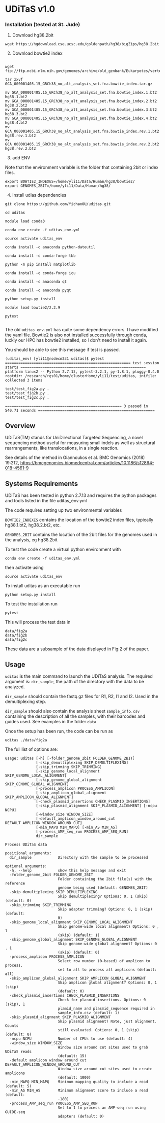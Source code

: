 UDiTaS v1.0
===========



### Installation (tested at St. Jude)

1. Download hg38.2bit

`wget https://hgdownload.cse.ucsc.edu/goldenpath/hg38/bigZips/hg38.2bit`

2. Download bowtie2 index

```

wget ftp://ftp.ncbi.nlm.nih.gov/genomes/archive/old_genbank/Eukaryotes/vertebrates_mammals/Homo_sapiens/GRCh38/seqs_for_alignment_pipelines/GCA_000001405.15_GRCh38_no_alt_analysis_set.fna.bowtie_index.tar.gz

tar zxvf GCA_000001405.15_GRCh38_no_alt_analysis_set.fna.bowtie_index.tar.gz

mv GCA_000001405.15_GRCh38_no_alt_analysis_set.fna.bowtie_index.1.bt2 hg38.1.bt2
mv GCA_000001405.15_GRCh38_no_alt_analysis_set.fna.bowtie_index.2.bt2 hg38.2.bt2
mv GCA_000001405.15_GRCh38_no_alt_analysis_set.fna.bowtie_index.3.bt2 hg38.3.bt2
mv GCA_000001405.15_GRCh38_no_alt_analysis_set.fna.bowtie_index.4.bt2 hg38.4.bt2
mv GCA_000001405.15_GRCh38_no_alt_analysis_set.fna.bowtie_index.rev.1.bt2 hg38.rev.1.bt2
mv GCA_000001405.15_GRCh38_no_alt_analysis_set.fna.bowtie_index.rev.2.bt2 hg38.rev.2.bt2

```

3. add ENV

Note that the environment variable is the folder that containing 2bit or index files.

```
export BOWTIE2_INDEXES=/home/yli11/Data/Human/hg38/bowtie2/
export GENOMES_2BIT=/home/yli11/Data/Human/hg38/

```

4. install udias dependencies

```
git clone https://github.com/YichaoOU/uditas.git

cd uditas

module load conda3

conda env create -f uditas_env.yml

source activate uditas_env

conda install -c anaconda python-dateutil

conda install -c conda-forge tbb

python -m pip install matplotlib

conda install -c conda-forge icu

conda install -c anaconda qt

conda install -c anaconda pyqt

python setup.py install

module load bowtie2/2.2.9

pytest


```

The old `uditas_env.yml` has quite some dependency errors. I have modified the yaml file. Bowtie2 is also not installed successfully through conda, luckly our HPC has bowtie2 installed, so I don't need to install it again.

You should be able to see this message if test is passed.

```
(uditas_env) [yli11@nodecn231 uditas]$ pytest
========================================================= test session starts =========================================================
platform linux2 -- Python 2.7.13, pytest-3.2.1, py-1.8.1, pluggy-0.4.0
rootdir: /research/rgs01/home/clusterHome/yli11/test/uditas, inifile:
collected 3 items                                                                                                                      

test/test_fig2a.py .
test/test_fig2b.py .
test/test_fig2c.py .

===================================================== 3 passed in 540.71 seconds =====================================================

```

Overview
--------

UDiTaS(TM) stands for UniDirectional Targeted Sequencing, a novel sequencing method useful for measuring small indels as well as
structural rearrangements, like translocations, in a single reaction.

See details of the method in Giannoukos et al. BMC Genomics (2018) 19:212, https://bmcgenomics.biomedcentral.com/articles/10.1186/s12864-018-4561-9


Systems Requirements
--------------------

UDiTaS has been tested in python 2.7.13 and requires the python packages and tools listed in the file uditas_env.yml

The code requires setting up two environmental variables

`BOWTIE2_INDEXES` contains the location of the bowtie2 index files, typically hg38.1.bt2, hg38.2.bt2, etc.

`GENOMES_2BIT` contains the location of the 2bit files for the genomes used in the analysis, eg hg38.2bit

To test the code create a virtual python environment with

`conda env create -f uditas_env.yml`

then activate using

`source activate uditas_env`

To install uditas as an executable run

`python setup.py install`

To test the installation run

`pytest`

This will process the test data in

```
data/fig2a
data/fig2b
data/fig2c
```

These data are a subsample of the data displayed in Fig 2 of the paper.

Usage
-----
`uditas` is the main command to launch the UDiTaS analysis. The required argument is: `dir_sample`, the path of the directory with the data to be analyzed.

`dir_sample` should contain the fastq.gz files for R1, R2, I1 and I2. Used in the demultiplexing step.

`dir_sample` should also contain the analysis sheet `sample_info.csv` containing the description of all the samples, with their barcodes and guides used. See examples in the folder `data`

Once the setup has been run, the code can be run as

`uditas ./data/fig2a`

The full list of options are:

```
usage: uditas [-h] [-folder_genome_2bit FOLDER_GENOME_2BIT]
              [-skip_demultiplexing SKIP_DEMULTIPLEXING]
              [-skip_trimming SKIP_TRIMMING]
              [-skip_genome_local_alignment SKIP_GENOME_LOCAL_ALIGNMENT]
              [-skip_genome_global_alignment SKIP_GENOME_GLOBAL_ALIGNMENT]
              [-process_amplicon PROCESS_AMPLICON]
              [-skip_amplicon_global_alignment SKIP_AMPLICON_GLOBAL_ALIGNMENT]
              [-check_plasmid_insertions CHECK_PLASMID_INSERTIONS]
              [-skip_plasmid_alignment SKIP_PLASMID_ALIGNMENT] [-ncpu NCPU]
              [-window_size WINDOW_SIZE]
              [-default_amplicon_window_around_cut DEFAULT_AMPLICON_WINDOW_AROUND_CUT]
              [-min_MAPQ MIN_MAPQ] [-min_AS MIN_AS]
              [-process_AMP_seq_run PROCESS_AMP_SEQ_RUN]
              dir_sample

Process UDiTaS data

positional arguments:
  dir_sample            Directory with the sample to be processed

optional arguments:
  -h, --help            show this help message and exit
  -folder_genome_2bit FOLDER_GENOME_2BIT
                        Folder containing the 2bit file(s) with the reference
                        genome being used (default: GENOMES_2BIT)
  -skip_demultiplexing SKIP_DEMULTIPLEXING
                        Skip demultiplexing? Options: 0, 1 (skip) (default: 0)
  -skip_trimming SKIP_TRIMMING
                        Skip adapter trimming? Options: 0, 1 (skip) (default:
                        0)
  -skip_genome_local_alignment SKIP_GENOME_LOCAL_ALIGNMENT
                        Skip genome-wide local alignment? Options: 0 , 1
                        (skip) (default: 1)
  -skip_genome_global_alignment SKIP_GENOME_GLOBAL_ALIGNMENT
                        Skip genome-wide global alignment? Options: 0 , 1
                        (skip) (default: 0)
  -process_amplicon PROCESS_AMPLICON
                        Select row number (0-based) of amplicon to process,
                        set to all to process all amplicons (default: all)
  -skip_amplicon_global_alignment SKIP_AMPLICON_GLOBAL_ALIGNMENT
                        Skip amplicon global alignment? Options: 0, 1 (skip)
                        (default: 0)
  -check_plasmid_insertions CHECK_PLASMID_INSERTIONS
                        Check for plasmid insertions. Options: 0 (skip), 1
                        plamid_name and plasmid_sequence required in
                        sample_info.csv (default: 1)
  -skip_plasmid_alignment SKIP_PLASMID_ALIGNMENT
                        Skip plasmid alignment? Note, just alignment. Counts
                        still evaluated. Options: 0, 1 (skip) (default: 0)
  -ncpu NCPU            Number of CPUs to use (default: 4)
  -window_size WINDOW_SIZE
                        Window size around cut sites used to grab UDiTaS reads
                        (default: 15)
  -default_amplicon_window_around_cut DEFAULT_AMPLICON_WINDOW_AROUND_CUT
                        Window size around cut sites used to create amplicons
                        (default: 1000)
  -min_MAPQ MIN_MAPQ    Minimum mapping quality to include a read (default: 5)
  -min_AS MIN_AS        Minimum alignment score to include a read (default:
                        -180)
  -process_AMP_seq_run PROCESS_AMP_SEQ_RUN
                        Set to 1 to process an AMP-seq run using GUIDE-seq
                        adapters (default: 0)
```
